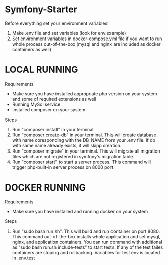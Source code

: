 # Symfony-Starter

Before everything set your environment variables!
1. Make .env file and set variables (look for env.example)
2. Set environment variables in docker-compose.yml file if you want to run whole process out-of-the-box (mysql and nginx are included as docker containers as well)


# LOCAL RUNNING

Requirements
- Make sure you have installed appropriate php version on your system and some of required extensions as well
- Running MySql service
- Installed composer on your system

Steps
1. Run "composer install" in your terminal
2. Run "composer create-db" in your terminal. This will create database with name coresponding with the DB_NAME from your .env file. If db with same name already exists, it will skipp creation. 
3. Run "composer migrate" in your terminal. This will migrate all migration files which are not registered in symfony's migration table.
4. Run "composer start" to start a server process. This command will trigger php-built-in server process on 8000 port.


# DOCKER RUNNING

Requirements
- Make sure you have installed and running docker on your system

Steps
1. Run "sudo bash run.sh". This will build and run container on port 8080. This command out-of-the-box installs whole application and set mysql, nginx, and application containers.
You can run command with additional as "sudo bash run.sh include-tests" to start tests. If any of the test failes containers are stoping and rollbacking. Variables for test env is located in .env.test

